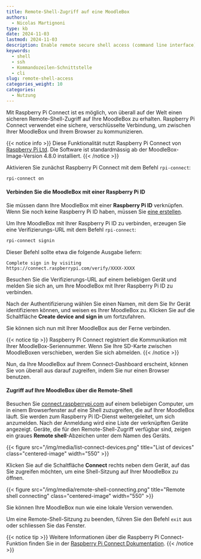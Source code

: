```yaml
---
title: Remote-Shell-Zugriff auf eine MoodleBox
authors:
  - Nicolas Martignoni
type: kb
date: 2024-11-03
lastmod: 2024-11-03
description: Enable remote secure shell access (command line interface) to your MoodleBox from anywhere in the world, using Raspberry Pi Connect.
keywords:
  - shell
  - ssh
  - Kommandozeilen-Schnittstelle
  - cli
slug: remote-shell-access
categories_weight: 10
categories:
  - Nutzung
---
```

Mit Raspberry Pi Connect ist es möglich, von überall auf der Welt einen sicheren Remote-Shell-Zugriff auf Ihre MoodleBox zu erhalten.
Raspberry Pi Connect verwendet eine sichere, verschlüsselte Verbindung, um zwischen Ihrer MoodleBox und Ihrem Browser zu kommunizieren.

{{< notice info >}}
Diese Funktionalität nutzt Raspberry Pi Connect von [Raspberry Pi Ltd](https://www.raspberrypi.com/).
Die Software ist standardmässig ab der MoodleBox-Image-Version 4.8.0 installiert.
{{< /notice >}}

Aktivieren Sie zunächst Raspberry Pi Connect mit dem Befehl `rpi-connect`:
```bash
rpi-connect on
```

#### Verbinden Sie die MoodleBox mit einer Raspberry Pi ID

Sie müssen dann Ihre MoodleBox mit einer __Raspberry Pi ID__ verknüpfen.
Wenn Sie noch keine Raspberry Pi ID haben, müssen Sie [eine erstellen][rpi-id].

Um Ihre MoodleBox mit Ihrer Raspberry Pi ID zu verbinden, erzeugen Sie eine Verifizierungs-URL mit dem Befehl `rpi-connect`:
```bash
rpi-connect signin
```
Dieser Befehl sollte etwa die folgende Ausgabe liefern:
```output
Complete sign in by visiting https://connect.raspberrypi.com/verify/XXXX-XXXX
```
Besuchen Sie die Verifizierungs-URL auf einem beliebigen Gerät und melden Sie sich an, um Ihre MoodleBox mit Ihrer Raspberry Pi ID zu verbinden.

Nach der Authentifizierung wählen Sie einen Namen, mit dem Sie Ihr Gerät identifizieren können, und weisen es Ihrer MoodleBox zu.
Klicken Sie auf die Schaltfläche __Create device and sign in__ um fortzufahren.

Sie können sich nun mit Ihrer MoodleBox aus der Ferne verbinden.

{{< notice tip >}}
Raspberry Pi Connect registriert die Kommunikation mit Ihrer MoodleBox-Seriennummer.
Wenn Sie Ihre SD-Karte zwischen MoodleBoxen verschieben, werden Sie sich abmelden.
{{< /notice >}}

Nun, da Ihre MoodleBox auf Ihrem Connect-Dashboard erscheint, können Sie von überall aus darauf zugreifen, indem Sie nur einen Browser benutzen.

#### Zugriff auf Ihre MoodleBox über die Remote-Shell

Besuchen Sie [connect.raspberrypi.com][connect] auf einem beliebigen Computer, um in einem Browserfenster auf eine Shell zuzugreifen, die auf Ihrer MoodleBox läuft.
Sie werden zum Raspberry Pi ID-Dienst weitergeleitet, um sich anzumelden.
Nach der Anmeldung wird eine Liste der verknüpften Geräte angezeigt.
Geräte, die für den Remote-Shell-Zugriff verfügbar sind, zeigen ein graues __Remote shell__-Abzeichen unter dem Namen des Geräts.

{{< figure src="/img/media/list-connect-devices.png" title="List of devices" class="centered-image" width="550" >}}

Klicken Sie auf die Schaltfläche __Connect__ rechts neben dem Gerät, auf das Sie zugreifen möchten, um eine Shell-Sitzung auf Ihrer MoodleBox zu öffnen.

{{< figure src="/img/media/remote-shell-connecting.png" title="Remote shell connecting" class="centered-image" width="550" >}}

Sie können Ihre MoodleBox nun wie eine lokale Version verwenden.

Um eine Remote-Shell-Sitzung zu beenden, führen Sie den Befehl `exit` aus oder schliessen Sie das Fenster.

{{< notice tip >}}
Weitere Informationen über die Raspberry Pi Connect-Funktion finden Sie in der [Raspberry Pi Connect Dokumentation](https://www.raspberrypi.com/documentation/services/connect.html).
{{< /notice >}}

[connect]: https://connect.raspberrypi.com/
[rpi-id]: https://id.raspberrypi.com/
